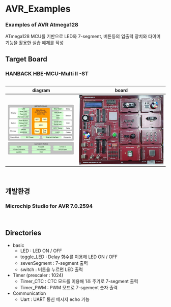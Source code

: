 # AVR_Examples
### Examples of AVR Atmega128
ATmega128 MCU를 기반으로 LED와 7-segment, 버튼등의 입출력 장치와 타이머 기능을 활용한 실습 예제를 작성
&nbsp;

## Target Board
### HANBACK HBE-MCU-Multi II -ST   
##
|diagram|board|
|:---:|:---:|
|![block](./pic/block.jpg)|![device](./pic/sized_board.jpg)|

&nbsp;

## 개발환경
### Microchip Studio for AVR 7.0.2594

&nbsp;
## Directories
- basic   
  - LED :        LED ON / OFF
  - toggle_LED : Delay 함수를 이용해 LED ON / OFF
  - sevenSegment : 7-segment 출력
  - switch : 버튼을 누르면 LED 출력
- Timer (prescaler : 1024)
  - Timer_CTC : CTC 모드를 이용해 1초 주기로 7-segment 출력
  - Timer_PWM : PWM 모드로 7-sgement 숫자 출력
- Communication
  - Uart : UART 통신 메시지 echo 기능
